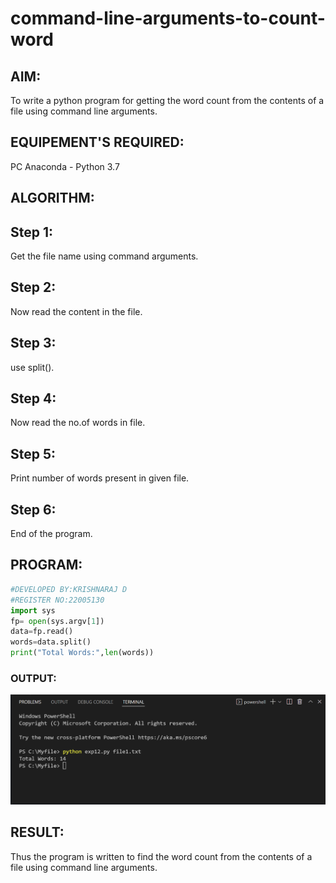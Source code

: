 # command-line-arguments-to-count-word
## AIM:
To write a python program for getting the word count from the contents of a file using command line arguments.
## EQUIPEMENT'S REQUIRED: 
PC
Anaconda - Python 3.7
## ALGORITHM: 
## Step 1:
Get the file name using command arguments.

## Step 2:
Now read the content in the file.

## Step 3:
use split().

## Step 4:
Now read the no.of words in file.

## Step 5:
Print number of words present in given file.

## Step 6:
End of the program.
## PROGRAM:
```python
#DEVELOPED BY:KRISHNARAJ D
#REGISTER NO:22005130
import sys
fp= open(sys.argv[1])
data=fp.read()
words=data.split()
print("Total Words:",len(words))
```
### OUTPUT:
![1](/1.png)
## RESULT:
Thus the program is written to find the word count from the contents of a file using command line arguments.
